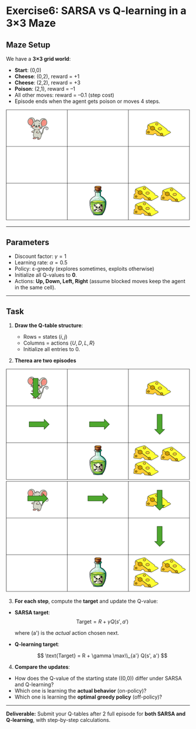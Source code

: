 # Exercise6: SARSA vs Q-learning in a 3×3 Maze

## Maze Setup

We have a **3×3 grid world**:

- **Start**: (0,0)
- **Cheese**: (0,2), reward = +1
- **Cheese**: (2,2), reward = +3
- **Poison**: (2,1), reward = –1
- All other moves: reward = –0.1 (step cost)
- Episode ends when the agent gets poison or moves 4 steps.

<img src="Picture1.png">

---

## Parameters

- Discount factor: $\gamma = 1$
- Learning rate: $\alpha = 0.5$
- Policy: ε-greedy (explores sometimes, exploits otherwise)
- Initialize all Q-values to **0**.
- Actions: **Up, Down, Left, Right** (assume blocked moves keep the agent in the same cell).

---

## Task

1. **Draw the Q-table structure**:

   - Rows = states $(i,j)$
   - Columns = actions $\{U, D, L, R\}$
   - Initialize all entries to 0.

2. **Therea are two episodes** 

<img src="Picture2.png">
<img src="Picture3.png">

3. **For each step**, compute the **target** and update the Q-value:

- **SARSA target**:  
  $$
  \text{Target} = R + \gamma Q(s', a')
  $$
  
  where \(a'\) is the _actual_ action chosen next.
- **Q-learning target**:
  
  $$
  \text{Target} = R + \gamma \max\\_{a'} Q(s', a')
  $$

4. **Compare the updates**:

- How does the Q-value of the starting state \((0,0)\) differ under SARSA and Q-learning?
- Which one is learning the **actual behavior** (on-policy)?
- Which one is learning the **optimal greedy policy** (off-policy)?

<!-- --- -->

<!-- ## Questions for Students

- Why does SARSA update more cautiously than Q-learning?
- If the agent often explores and risks hitting the poison at (2,1), which algorithm’s learned policy will reflect that risk more?
- Which algorithm might learn a **shortest path to the goal**, even if it passes close to poison?   -->

---

**Deliverable:** Submit your Q-tables after 2 full episode for **both SARSA and Q-learning**, with step-by-step calculations.
